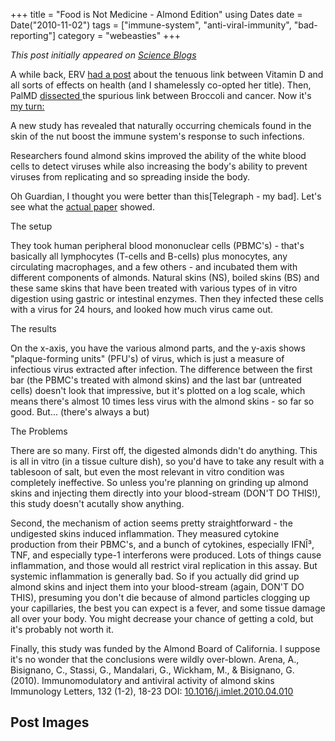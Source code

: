 +++
title = "Food is Not Medicine - Almond Edition"
using Dates
date = Date("2010-11-02")
tags = ["immune-system", "anti-viral-immunity", "bad-reporting"]
category = "webeasties"
+++

_This post initially appeared on [Science Blogs](http://scienceblogs.com/webeasties)_

A while back, ERV [had a post](http://scienceblogs.com/erv/2010/09/food_is_not_medicine_vitamin_d.php) about the tenuous link between Vitamin D and all sorts of effects on health (and I shamelessly co-opted her title). Then, PalMD [dissected ](http://scientopia.org/blogs/whitecoatunderground/2010/10/22/more-crappy-reporting-from-labspaces/)the spurious link between Broccoli and cancer. Now it's [my turn:](http://www.telegraph.co.uk/science/science-news/8098656/Eating-almonds-can-help-to-fight-off-viruses.html)

A new study has revealed that naturally occurring chemicals found in the skin of the nut boost the immune system's response to such infections.

Researchers found almond skins improved the ability of the white blood cells to detect viruses while also increasing the body's ability to prevent viruses from replicating and so spreading inside the body.

Oh Guardian, I thought you were better than this[Telegraph - my bad]. Let's see what the [actual paper](http://goo.gl/G0GS) showed.

The setup

They took human peripheral blood mononuclear cells (PBMC's) - that's basically all lymphocytes (T-cells and B-cells) plus monocytes, any circulating macrophages, and a few others - and incubated them with different components of almonds. Natural skins (NS), boiled skins (BS) and these same skins that have been treated with various types of in vitro digestion using gastric or intestinal enzymes. Then they infected these cells with a virus for 24 hours, and looked how much virus came out.

The results

On the x-axis, you have the various almond parts, and the y-axis shows "plaque-forming units" (PFU's) of virus, which is just a measure of infectious virus extracted after infection. The difference between the first bar (the PBMC's treated with almond skins) and the last bar (untreated cells) doesn't look that impressive, but it's plotted on a log scale, which means there's almost 10 times less virus with the almond skins - so far so good. But... (there's always a but)

The Problems

There are so many. First off, the digested almonds didn't do anything. This is all in vitro (in a tissue culture dish), so you'd have to take any result with a tablesoon of salt, but even the most relevant in vitro condition was completely ineffective. So unless you're planning on grinding up almond skins and injecting them directly into your blood-stream (DON'T DO THIS!), this study doesn't acutally show anything.

Second, the mechanism of action seems pretty straightforward - the undigested skins induced inflammation. They measured cytokine production from their PBMC's, and a bunch of cytokines, especially IFNÎ³, TNF, and especially type-1 interferons were produced. Lots of things cause inflammation, and those would all restrict viral replication in this assay. But systemic inflammation is generally bad. So if you actually did grind up almond skins and inject them into your blood-stream (again, DON'T DO THIS), presuming you don't die because of almond particles clogging up your capillaries, the best you can expect is a fever, and some tissue damage all over your body. You might decrease your chance of getting a cold, but it's probably not worth it.

Finally, this study was funded by the Almond Board of California. I suppose it's no wonder that the conclusions were wildly over-blown. 
Arena, A., Bisignano, C., Stassi, G., Mandalari, G., Wickham, M., & Bisignano, G. (2010). Immunomodulatory and antiviral activity of almond skins Immunology Letters, 132 (1-2), 18-23 DOI: [10.1016/j.imlet.2010.04.010](review)

      
  

 ## Post Images


